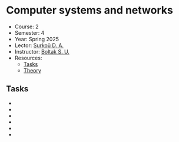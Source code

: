 # Computer systems and networks

- Course: 2
- Semester: 4
- Year: Spring 2025
- Lector: [Surkoŭ D. A.](https://iis.bsuir.by/employees/d-surkov)
- Instructor: [Boltak S. U.](https://iis.bsuir.by/employees/s-boltak)
- Resources:
  - [Tasks](https://bsuir.ishimko.me/csan/common)
  - [Theory](https://nezaboodka.by/assets/docs/KSiS.2024-05-28.pdf)

## Tasks

- [](lw/01/README.md)
- [](lw/02/README.md)
- [](lw/03/README.md)
- [](lw/04/README.md)
- [](lw/05/README.md)
- [](tp/README.md)

